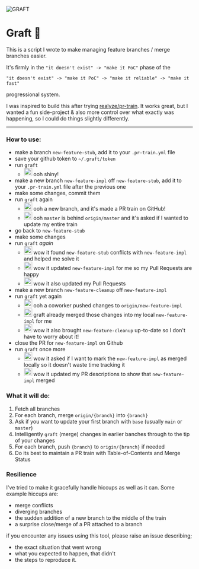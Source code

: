 ![GRAFT](https://github.com/mitchazj/graft/assets/15032956/e8f90733-72e2-4f6c-b0a5-687b7f1b66d9)

# Graft 🌿
This is a script I wrote to make managing feature branches / merge branches easier.

It's firmly in the `"it doesn't exist" -> "make it PoC"` phase of the
```
"it doesn't exist" -> "make it PoC" -> "make it reliable" -> "make it fast"
```
progressional system.

I was inspired to build this after trying [realyze/pr-train](https://github.com/realyze/pr-train). It works great, but I wanted a fun side-project & also more control over what exactly was happening, so I could do things slightly differently.

---

### How to use:
- make a branch `new-feature-stub`, add it to your `.pr-train.yml` file
- save your github token to `~/.graft/token`
- run `graft`
  - <img src="https://user-images.githubusercontent.com/15032956/263506132-77b6f80a-c1a8-422b-babf-217197168942.png" width="22" /> ooh shiny!
- make a new branch `new-feature-impl` off `new-feature-stub`, add it to your `.pr-train.yml` file after the previous one
- make some changes, commit them
- run `graft` again
  - <img src="https://user-images.githubusercontent.com/15032956/263506132-77b6f80a-c1a8-422b-babf-217197168942.png" width="22" /> ooh a new branch, and it's made a PR train on GitHub!
  - <img src="https://user-images.githubusercontent.com/15032956/263506132-77b6f80a-c1a8-422b-babf-217197168942.png" width="22" /> ooh `master` is behind `origin/master` and it's asked if I wanted to update my entire train
- go back to `new-feature-stub`
- make some changes
- run `graft` *again*
  - <img src="https://user-images.githubusercontent.com/15032956/263506132-77b6f80a-c1a8-422b-babf-217197168942.png" width="22" /> wow it found `new-feature-stub` conflicts with `new-feature-impl` and helped me solve it
  - <img src="https://user-images.githubusercontent.com/15032956/263506132-77b6f80a-c1a8-422b-babf-217197168942.png" width="22" /> wow it updated `new-feature-impl` for me so my Pull Requests are happy
  - <img src="https://user-images.githubusercontent.com/15032956/263506132-77b6f80a-c1a8-422b-babf-217197168942.png" width="22" /> wow it also updated my Pull Requests
- make a new branch `new-feature-cleanup` off `new-feature-impl`
- run `graft` yet again
  - <img src="https://user-images.githubusercontent.com/15032956/263506132-77b6f80a-c1a8-422b-babf-217197168942.png" width="22" /> ooh a coworker pushed changes to `origin/new-feature-impl`
  - <img src="https://user-images.githubusercontent.com/15032956/263506132-77b6f80a-c1a8-422b-babf-217197168942.png" width="22" />  graft already merged those changes into my local `new-feature-impl` for me
  - <img src="https://user-images.githubusercontent.com/15032956/263506132-77b6f80a-c1a8-422b-babf-217197168942.png" width="22" /> wow it also brought `new-feature-cleanup` up-to-date so I don't have to worry about it!
- close the PR for `new-feature-impl` on Github
- run `graft` once more
  - <img src="https://user-images.githubusercontent.com/15032956/263506132-77b6f80a-c1a8-422b-babf-217197168942.png" width="22" /> wow it asked if I want to mark the `new-feature-impl` as merged locally so it doesn't waste time tracking it
  - <img src="https://user-images.githubusercontent.com/15032956/263506132-77b6f80a-c1a8-422b-babf-217197168942.png" width="22" /> wow it updated my PR descriptions to show that `new-feature-impl` merged

### What it will do:
1. Fetch all branches
2. For each branch, merge `origin/{branch}` into `{branch}`
3. Ask if you want to update your first branch with `base` (usually `main` or `master`)
4. Intelligently `graft` (merge) changes in earlier banches through to the tip of your changes
5. For each branch, push `{branch}` to `origin/{branch}` if needed
6. Do its best to maintain a PR train with Table-of-Contents and Merge Status

### Resilience
I've tried to make it gracefully handle hiccups as well as it can. Some example hiccups are:
- merge conflicts
- diverging branches
- the sudden addition of a new branch to the middle of the train
- a surprise close/merge of a PR attached to a branch

if you encounter any issues using this tool, please raise an issue describing;
- the exact situation that went wrong
- what you expected to happen, that didn't
- the steps to reproduce it.
